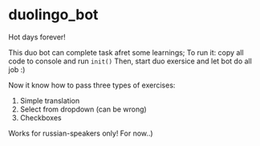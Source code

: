 # duolingo_bot
Hot days forever!

This duo bot can complete task afret some learnings;
To run it: copy all code to console and run `init()`
Then, start duo exersice and let bot do all job :)

Now it know how to pass three types of exercises:
1. Simple translation
2. Select from dropdown (can be wrong)
3. Checkboxes

Works for russian-speakers only! For now..)
